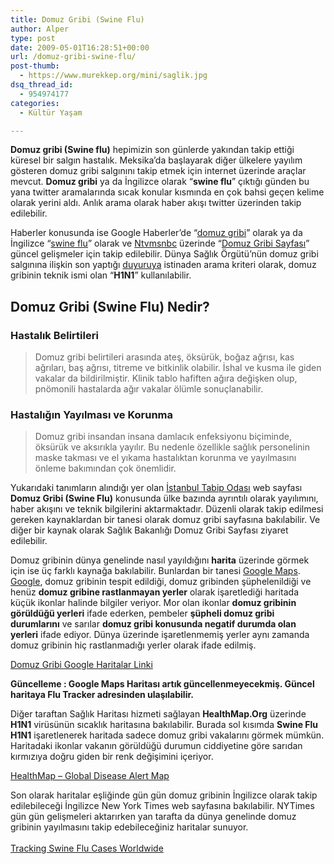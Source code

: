 ```yaml
---
title: Domuz Gribi (Swine Flu)
author: Alper
type: post
date: 2009-05-01T16:28:51+00:00
url: /domuz-gribi-swine-flu/
post-thumb:
  - https://www.murekkep.org/mini/saglik.jpg
dsq_thread_id:
  - 954974177
categories:
  - Kültür Yaşam

---
```

**Domuz gribi (Swine flu)** hepimizin son günlerde yakından takip ettiği küresel bir salgın hastalık. Meksika&#8217;da başlayarak diğer ülkelere yayılım gösteren domuz gribi salgınını takip etmek için internet üzerinde araçlar mevcut. **Domuz gribi** ya da İngilizce olarak &#8220;**swine flu**&#8221; çıktığı günden bu yana twitter aramalarında sıcak konular kısmında en çok bahsi geçen kelime olarak yerini aldı. Anlık arama olarak haber akışı twitter üzerinden takip edilebilir. 

Haberler konusunda ise Google Haberler&#8217;de &#8220;<a href="http://news.google.com.tr/news?pz=1&#038;ned=tr_tr&#038;hl=tr&#038;q=domuz+gribi" target="_blank">domuz gribi</a>&#8221; olarak ya da İngilizce &#8220;<a href="http://news.google.com.tr/news?hl=en&#038;rlz=1C1CHMI_trTR306TR307&#038;q=swine+flu&#038;um=1&#038;ie=UTF-8&#038;ei=PFv2SeviJpm7_Abv8-nJCQ&#038;sa=X&#038;oi=news_group&#038;resnum=1&#038;ct=title" target="_blank">swine flu</a>&#8221; olarak ve <a href="http://www.ntvmsnbc.com/" target="_blank" class="broken_link">Ntvmsnbc</a> üzerinde &#8220;<a href="http://www.ntvmsnbc.com/id/24961116/" target="_blank" class="broken_link">Domuz Gribi Sayfası</a>&#8221; güncel gelişmeler için takip edilebilir. Dünya Sağlık Örgütü&#8217;nün domuz gribi salgınına ilişkin son yaptığı <a href="http://www.hurriyet.com.tr/dunya/11555806.asp" target="_blank">duyuruya</a> istinaden arama kriteri olarak, domuz gribinin teknik ismi olan &#8220;**H1N1**&#8221; kullanılabilir. 

## Domuz Gribi (Swine Flu) Nedir?

### Hastalık Belirtileri

> Domuz gribi belirtileri arasında ateş, öksürük, boğaz ağrısı, kas ağrıları, baş ağrısı, titreme ve bitkinlik olabilir. İshal ve kusma ile giden vakalar da bildirilmiştir. Klinik tablo hafiften ağıra değişken olup, pnömonili hastalarda ağır vakalar ölümle sonuçlanabilir.

### Hastalığın Yayılması ve Korunma

> Domuz gribi insandan insana damlacık enfeksiyonu biçiminde, öksürük ve aksırıkla yayılır. Bu nedenle özellikle sağlık personelinin maske takması ve el yıkama hastalıktan korunma ve yayılmasını önleme bakımından çok önemlidir.

Yukarıdaki tanımların alındığı yer olan <a href="http://www.istabip.org.tr/" target="_blank">İstanbul Tabip Odası</a> web sayfası **Domuz Gribi (Swine Flu)** konusunda ülke bazında ayrıntılı olarak yayılımını, haber akışını ve teknik bilgilerini aktarmaktadır. Düzenli olarak takip edilmesi gereken kaynaklardan bir tanesi olarak domuz gribi sayfasına bakılabilir. Ve diğer bir kaynak olarak Sağlık Bakanlığı Domuz Gribi Sayfası ziyaret edilebilir. 

Domuz gribinin dünya genelinde nasıl yayıldığını **harita** üzerinde görmek için ise üç farklı kaynağa bakılabilir. Bunlardan bir tanesi <a href="http://maps.google.com/" target="_blank">Google Maps</a>. <a href="http://google.com.tr" target="_blank">Google</a>, domuz gribinin tespit edildiği, domuz gribinden şüphelenildiği ve henüz **domuz gribine rastlanmayan yerler** olarak işaretlediği haritada küçük ikonlar halinde bilgiler veriyor. Mor olan ikonlar **domuz gribinin görüldüğü yerleri** ifade ederken, pembeler **şüpheli domuz gribi durumlarını** ve sarılar **domuz gribi konusunda negatif durumda olan yerleri** ifade ediyor. Dünya üzerinde işaretlenmemiş yerler aynı zamanda domuz gribinin hiç rastlanmadığı yerler olarak ifade edilmiş. 

<a href="http://maps.google.com/maps/ms?ie=UTF8&#038;hl=en&#038;t=p&#038;msa=0&#038;msid=106484775090296685271.0004681a37b713f6b5950&#038;source=embed&#038;ll=-18.646245,71.71875&#038;spn=168.986453,360&#038;z=1" target="_blank">Domuz Gribi Google Haritalar Linki</a>

**Güncelleme : Google Maps Haritası artık güncellenmeyecekmiş. Güncel haritaya Flu Tracker adresinden ulaşılabilir.** 

Diğer taraftan Sağlık Haritası hizmeti sağlayan **HealthMap.Org** üzerinde **H1N1** virüsünün sıcaklık haritasına bakılabilir. Burada sol kısımda **Swine Flu H1N1** işaretlenerek haritada sadece domuz gribi vakalarını görmek mümkün. Haritadaki ikonlar vakanın görüldüğü durumun ciddiyetine göre sarıdan kırmızıya doğru giden bir renk değişimini içeriyor. 

<a href="http://healthmap.org/" target="_blank">HealthMap &#8211; Global Disease Alert Map</a>

Son olarak haritalar eşliğinde gün gün domuz gribinin İngilizce olarak takip edilebileceği İngilizce New York Times web sayfasına bakılabilir. NYTimes gün gün gelişmeleri aktarırken yan tarafta da dünya genelinde domuz gribinin yayılmasını takip edebileceğiniz haritalar sunuyor.  
<a href="http://www.nytimes.com/interactive/2009/04/27/us/20090427-flu-update-graphic.html" target="_blank"><br /> Tracking Swine Flu Cases Worldwide</a>